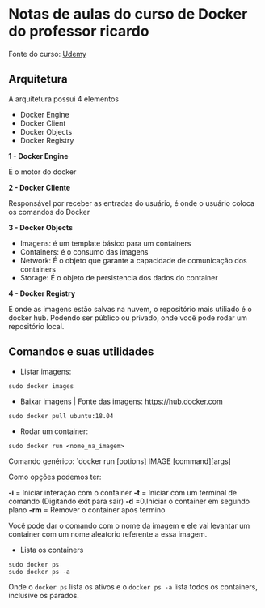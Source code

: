 # Notas de aulas do curso de Docker do professor ricardo

Fonte do curso: [Udemy](https://www.udemy.com/course/docker-introducao-a-administracao-de-containers/)

## Arquitetura

A arquitetura possui 4 elementos

* Docker Engine
* Docker Client
* Docker Objects
* Docker Registry

**1 - Docker Engine**

É o motor do docker

**2 - Docker Cliente**

Responsável por receber as entradas do usuário, é onde o usuário coloca os comandos do Docker

**3 - Docker Objects**

* Imagens: é um template básico para um containers
* Containers: é o consumo das imagens
* Network: É o objeto que garante a capacidade de comunicação dos containers
* Storage: É o objeto de persistencia dos dados do container

**4 - Docker Registry**

É onde as imagens estão salvas na nuvem, o repositório mais utiliado é o docker hub. Podendo ser público ou privado, onde você pode rodar um repositório local.

## Comandos e suas utilidades

* Listar imagens:

```
sudo docker images
```

* Baixar imagens | Fonte das imagens: https://hub.docker.com

```
sudo docker pull ubuntu:18.04
```

* Rodar um container:

```
sudo docker run <nome_na_imagem>
```

Comando genérico: `docker run [options] IMAGE [command][args]

Como opções podemos ter: 

**-i** = Iniciar interação com o container
**-t** = Iniciar com um terminal de comando (Digitando exit para sair)
**-d** =0,Iniciar o container em segundo plano
**-rm** = Remover o container após termino 

Você pode dar o comando com o nome da imagem e ele vai levantar um container com um nome aleatorio referente a essa imagem.

* Lista os containers

```
sudo docker ps
sudo docker ps -a
```

Onde o `docker ps` lista os ativos e o `docker ps -a` lista todos os containers, inclusive os parados.


